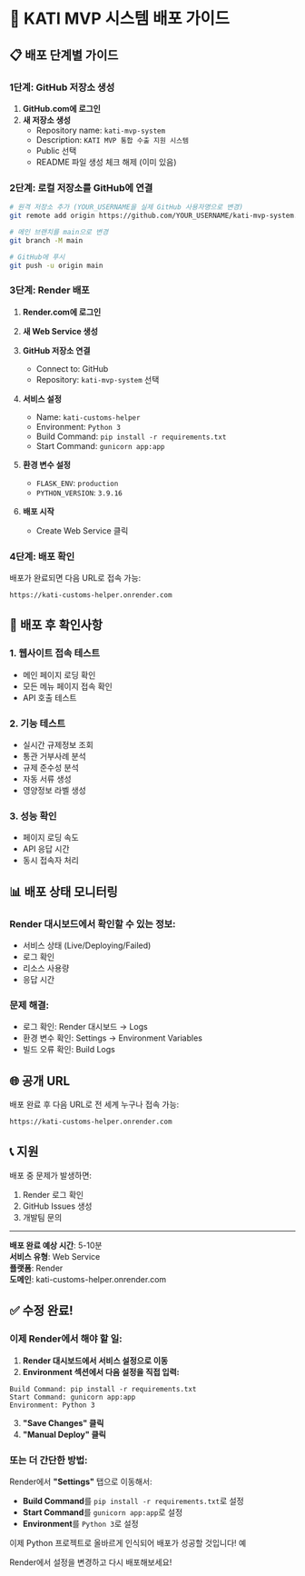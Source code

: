 # 🚀 KATI MVP 시스템 배포 가이드

## 📋 배포 단계별 가이드

### 1단계: GitHub 저장소 생성

1. **GitHub.com에 로그인**
2. **새 저장소 생성**
   - Repository name: `kati-mvp-system`
   - Description: `KATI MVP 통합 수출 지원 시스템`
   - Public 선택
   - README 파일 생성 체크 해제 (이미 있음)

### 2단계: 로컬 저장소를 GitHub에 연결

```bash
# 원격 저장소 추가 (YOUR_USERNAME을 실제 GitHub 사용자명으로 변경)
git remote add origin https://github.com/YOUR_USERNAME/kati-mvp-system.git

# 메인 브랜치를 main으로 변경
git branch -M main

# GitHub에 푸시
git push -u origin main
```

### 3단계: Render 배포

1. **Render.com에 로그인**
2. **새 Web Service 생성**
3. **GitHub 저장소 연결**
   - Connect to: GitHub
   - Repository: `kati-mvp-system` 선택

4. **서비스 설정**
   - Name: `kati-customs-helper`
   - Environment: `Python 3`
   - Build Command: `pip install -r requirements.txt`
   - Start Command: `gunicorn app:app`

5. **환경 변수 설정**
   - `FLASK_ENV`: `production`
   - `PYTHON_VERSION`: `3.9.16`

6. **배포 시작**
   - Create Web Service 클릭

### 4단계: 배포 확인

배포가 완료되면 다음 URL로 접속 가능:
```
https://kati-customs-helper.onrender.com
```

## 🔧 배포 후 확인사항

### 1. 웹사이트 접속 테스트
- 메인 페이지 로딩 확인
- 모든 메뉴 페이지 접속 확인
- API 호출 테스트

### 2. 기능 테스트
- 실시간 규제정보 조회
- 통관 거부사례 분석
- 규제 준수성 분석
- 자동 서류 생성
- 영양정보 라벨 생성

### 3. 성능 확인
- 페이지 로딩 속도
- API 응답 시간
- 동시 접속자 처리

## 📊 배포 상태 모니터링

### Render 대시보드에서 확인할 수 있는 정보:
- 서비스 상태 (Live/Deploying/Failed)
- 로그 확인
- 리소스 사용량
- 응답 시간

### 문제 해결:
- 로그 확인: Render 대시보드 → Logs
- 환경 변수 확인: Settings → Environment Variables
- 빌드 오류 확인: Build Logs

## 🌐 공개 URL

배포 완료 후 다음 URL로 전 세계 누구나 접속 가능:
```
https://kati-customs-helper.onrender.com
```

## 📞 지원

배포 중 문제가 발생하면:
1. Render 로그 확인
2. GitHub Issues 생성
3. 개발팀 문의

---

**배포 완료 예상 시간**: 5-10분  
**서비스 유형**: Web Service  
**플랫폼**: Render  
**도메인**: kati-customs-helper.onrender.com 

## ✅ **수정 완료!**

### **이제 Render에서 해야 할 일:**

1. **Render 대시보드에서 서비스 설정으로 이동**
2. **Environment 섹션에서 다음 설정을 직접 입력:**

```
Build Command: pip install -r requirements.txt
Start Command: gunicorn app:app
Environment: Python 3
```

3. **"Save Changes" 클릭**
4. **"Manual Deploy" 클릭**

### **또는 더 간단한 방법:**

Render에서 **"Settings"** 탭으로 이동해서:
- **Build Command**를 `pip install -r requirements.txt`로 설정
- **Start Command**를 `gunicorn app:app`로 설정
- **Environment**를 `Python 3`로 설정

이제 Python 프로젝트로 올바르게 인식되어 배포가 성공할 것입니다! 예

Render에서 설정을 변경하고 다시 배포해보세요! 